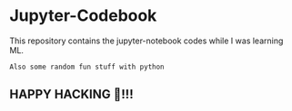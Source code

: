 # Jupyter-Codebook
This repository contains the jupyter-notebook codes while I was learning ML.

`Also some random fun stuff with python`

## HAPPY HACKING 🥷!!!
